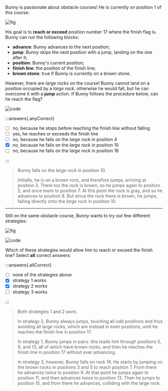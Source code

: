 Bunny is passionate about obstacle courses! He is currently on position $1$ of this course:

![fig](fig.asy)

His goal is to **reach or exceed** position number $17$ where the finish flag is.
Bunny can run the following blocks:

  - **advance**: Bunny advances to the next position;
  - **jump**: Bunny skips the next position with a jump, landing on the one after it;
  - **position**: Bunny's current position;
  - **finish line**: the position of the finish line;
  - **brown stone**: true if Bunny is currently on a brown stone.

However, there are *large rocks* on the course! Bunny cannot land on a position occupied by a *large rock*, otherwise he would fall, but he can overcome it with a **jump** action.
If Bunny follows the procedure below, can he reach the flag?

![code](code.asy)

:::answers{.anyCorrect}

  - [ ] no, because he stops before reaching the finish line without falling
  - [ ] yes, he reaches or exceeds the finish line
  - [ ] no, because he falls on the *large rock* in position $4$
  - [X] no, because he falls on the *large rock* in position $10$
  - [ ] no, because he falls on the *large rock* in position $16$

:::

> Bunny falls on the *large rock* in position $10$.
>
> Initially, he is on a brown rock, and therefore jumps, arriving at position $3$.
> There too the rock is brown, so he jumps again to position 5, and once more to position 7.
> At this point the rock is gray, and so he advances to position 8.
> But since the rock there is brown, he jumps, falling directly onto the *large rock* in position $10$.

-----

Still on the same obstacle course, Bunny wants to try out few different strategies:

![fig](fig.asy)

![code](code-alt.asy)

Which of these strategies would allow him to reach or exceed the finish line? Select **all** correct answers:

:::answers{.allCorrect}

  - [ ] none of the strategies above
  - [x] strategy 1 works
  - [x] strategy 2 works
  - [ ] strategy 3 works

:::

> Both strategies 1 and 2 work.
>
> In strategy 2, Bunny always jumps, touching all odd positions and thus avoiding all large rocks,
> which are instead in even positions, until he reaches the finish line in position $17$.
>
> In strategy 1, Bunny jumps in pairs: this leads him through positions $5$, $9$, and $13$, all of which have
> brown rocks, and then he reaches the finish line in position $17$ without ever advancing.
>
> In strategy 3, however, Bunny falls on rock $16$.
> He starts by jumping on the brown rocks in positions $3$ and $5$ to reach position $7$.
> From there he advances twice to position $9$.
> At that point he jumps again to position $11$, and then advances twice to position $13$.
> Then he jumps to position $15$, and from there he advances, colliding with the large rock.
